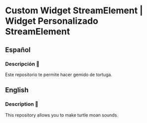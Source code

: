 # Custom Widget StreamElement | Widget Personalizado StreamElement

## Español

### Descripción 📝

Este repositorio te permite hacer gemido de tortuga.

## English

### Description 📝

This repository allows you to make turtle moan sounds.